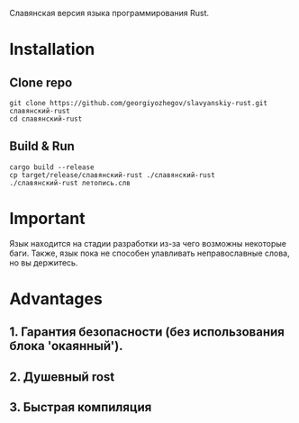Славянская версия языка программирования Rust.

# Installation

## Clone repo
```
git clone https://github.com/georgiyozhegov/slavyanskiy-rust.git славянский-rust
cd славянский-rust
```

## Build & Run
```
cargo build --release
cp target/release/славянский-rust ./славянский-rust
./славянский-rust летопись.слв
```

# Important
Язык находится на стадии разработки из-за чего возможны некоторые баги.
Также, язык пока не способен улавливать неправославные слова, но вы держитесь.

# Advantages
## 1. Гарантия безопасности (без использования блока 'окаянный').
## 2. Душевный rost
## 3. Быстрая компиляция
